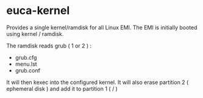 # euca-kernel

Provides a single kernel/ramdisk for all Linux EMI. The EMI is initially booted using kernel / ramdisk. 

The ramdisk reads grub ( 1 or 2 ) :
 - grub.cfg
 - menu.lst
 - grub.conf

It will then kexec into the configured kernel. It will also erase partition 2 ( ephemeral disk ) and add it to partition 1 ( / )
